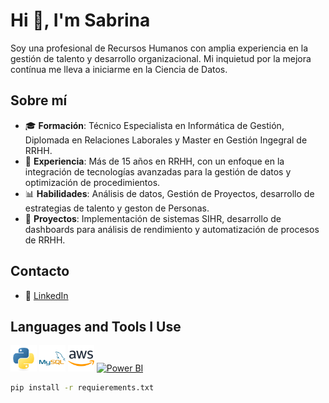 <h1>Hi 👋, I'm Sabrina</h1>
<p>Soy una profesional de Recursos Humanos con amplia experiencia en la gestión de talento y desarrollo organizacional. Mi inquietud por la mejora contínua me lleva a iniciarme en la Ciencia de Datos.

## Sobre mí

- 🎓 **Formación**: Técnico Especialista en Informática de Gestión, Diplomada en Relaciones Laborales y Master en Gestión Ingegral de RRHH.
- 💼 **Experiencia**: Más de 15 años en RRHH, con un enfoque en la integración de tecnologías avanzadas para la gestión de datos y optimización de procedimientos.
- 📊 **Habilidades**: Análisis de datos, Gestión de Proyectos, desarrollo de estrategias de talento y geston de Personas.
- 🚀 **Proyectos**: Implementación de sistemas SIHR, desarrollo de dashboards para análisis de rendimiento y automatización de procesos de RRHH.

## Contacto

- 💼 [LinkedIn](https://www.linkedin.com/in/sabrina-leiva-79b8601a?utm_source=share&utm_campaign=share_via&utm_content=profile&utm_medium=android_app)


<h2> Languages and Tools I Use</h2>
<p><a target="_blank" href="https://raw.githubusercontent.com/devicons/devicon/master/icons/python/python-original.svg" style="display: inline-block;"><img src="https://raw.githubusercontent.com/devicons/devicon/master/icons/python/python-original.svg" alt="python" width="42" height="42" /></a>  
<a target="_blank" href="https://raw.githubusercontent.com/devicons/devicon/master/icons/mysql/mysql-original-wordmark.svg" style="display: inline-block;"><img src="https://raw.githubusercontent.com/devicons/devicon/master/icons/mysql/mysql-original-wordmark.svg" alt="mysql" width="42" height="42" /></a>  
<a target="_blank" href="https://raw.githubusercontent.com/devicons/devicon/master/icons/amazonwebservices/amazonwebservices-original-wordmark.svg" style="display: inline-block;"><img src="https://raw.githubusercontent.com/devicons/devicon/master/icons/amazonwebservices/amazonwebservices-original-wordmark.svg" alt="aws" width="42" height="42" /></a>  
<a target="_blank" href="https://upload.wikimedia.org/wikipedia/commons/c/cf/New_Power_BI_Logo.svg" style="display: inline-block;"><img src="https://upload.wikimedia.org/wikipedia/commons/c/cf/New_Power_BI_Logo.svg" alt="Power BI" width="42" height="42" /></a></p>



```bash
pip install -r requierements.txt
```
